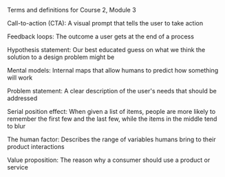 Terms and definitions for Course 2, Module 3

Call-to-action (CTA): A visual prompt that tells the user to take action

Feedback loops: The outcome a user gets at the end of a process

Hypothesis statement: Our best educated guess on what we think the solution to a design problem might be 

Mental models: Internal maps that allow humans to predict how something will work

Problem statement: A clear description of the user's needs that should be addressed

Serial position effect: When given a list of items, people are more likely to remember the first few and the last few, while the items in the middle tend to blur

The human factor: Describes the range of variables humans bring to their product interactions

Value proposition: The reason why a consumer should use a product or service
